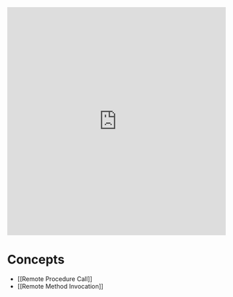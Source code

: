 <div style="left: 0; width: 100%; height: 0; position: relative; padding-bottom: 104.3454%;"><iframe src="https://link.excalidraw.com/readonly/ZfBWnA1Zgb1xRALNxsGy" style="top: 0; left: 0; width: 100%; height: 100%; position: absolute; border: 0;" allowfullscreen></iframe></div>

# Concepts

- [[Remote Procedure Call]]
- [[Remote Method Invocation]]